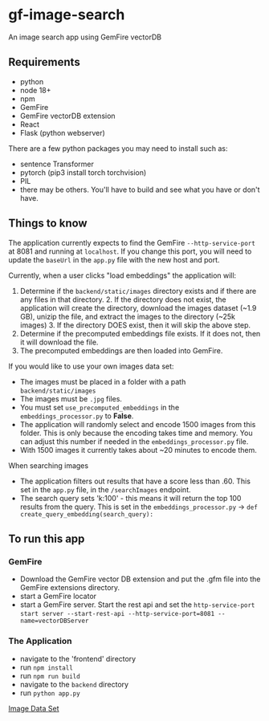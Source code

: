 # gf-image-search
An image search app using GemFire vectorDB

## Requirements
- python
- node 18+
- npm
- GemFire
- GemFire vectorDB extension
- React
- Flask (python webserver)

There are a few python packages you may need to install such as:
- sentence Transformer 
- pytorch (pip3 install torch torchvision)
- PIL
- there may be others. You'll have to build and see what you have or don't have.

## Things to know

The application currently expects to find the GemFire `--http-service-port`  at 8081 and running at `localhost`. If you change this port, you will need to update the `baseUrl` in the `app.py` file with the new host and port.

Currently, when a user clicks "load embeddings" the application will:
  1. Determine if the `backend/static/images` directory exists and if there are any files in that directory.
     2. If the directory does not exist, the application will create the directory, download the images dataset (~1.9 GB), unizip the file, and extract the images to the directory (~25k images)
     3. If the directory DOES exist, then it will skip the above step.
  2. Determine if the precomputed embeddings file exists. If it does not, then it will download the file.
  3. The precomputed embeddings are then loaded into GemFire.

If you would like to use your own images data set:
  - The images must be placed in a folder with a path `backend/static/images`
  - The images must be `.jpg` files.
  - You must set `use_precomputed_embeddings` in the `embeddings_processor.py` to **False**. 
  - The application will randomly select and encode 1500 images from this folder. This is only because the encoding takes time and memory. You can adjust this number if needed in the `embeddings_processor.py` file.  
  - With 1500 images it currently takes about ~20 minutes to encode them. 

When searching images 
- The application filters out results that have a score less than .60. This set in the `app.py` file, in the `/searchImages` endpoint.
- The search query sets 'k:100' - this means it will return the top 100 results from the query. This is set in the `embeddings_processor.py` -> `def create_query_embedding(search_query):` 
 

## To run this app

### GemFire
- Download the GemFire vector DB extension and put the .gfm file into the GemFire extensions directory.
- start a GemFire locator
- start a GemFire server. Start the rest api and set the `http-service-port` 
  `start server --start-rest-api --http-service-port=8081 --name=vectorDBServer`

### The Application
- navigate to the 'frontend' directory
- run `npm install`
- run `npm run build`
- navigate to the `backend` directory
- run `python app.py`

[Image Data Set](https://public.ukp.informatik.tu-darmstadt.de/reimers/sentence-transformers/datasets/unsplash-25k-photos.zip)
